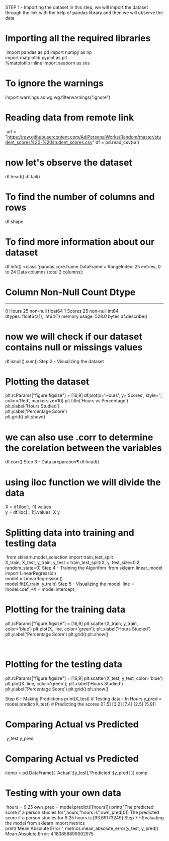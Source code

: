 STEP 1 - Importing the dataset
In this step, we will import the dataset through the link with the help of pandas library and then we will observe the data

# Importing all the required libraries
​
import pandas as pd
import numpy as np  
import matplotlib.pyplot as plt  
%matplotlib inline
import seaborn as sns 
​
# To ignore the warnings 
import warnings as wg
wg.filterwarnings("ignore")
# Reading data from remote link
​
url = "https://raw.githubusercontent.com/AdiPersonalWorks/Random/master/student_scores%20-%20student_scores.csv"
df = pd.read_csv(url)
# now let's observe the dataset 
df.head()
df.tail()
# To find the number of columns and rows 
df.shape
# To find more information about our dataset
df.info()
<class 'pandas.core.frame.DataFrame'>
RangeIndex: 25 entries, 0 to 24
Data columns (total 2 columns):
 #   Column  Non-Null Count  Dtype  
---  ------  --------------  -----  
 0   Hours   25 non-null     float64
 1   Scores  25 non-null     int64  
dtypes: float64(1), int64(1)
memory usage: 528.0 bytes
df.describe()
# now we will check if our dataset contains null or missings values  
df.isnull().sum()
Step 2 - Visualizing the dataset
# Plotting the dataset
plt.rcParams["figure.figsize"] = [16,9]
df.plot(x='Hours', y='Scores', style='.', color='Red', markersize=10)
plt.title('Hours vs Percentage')  
plt.xlabel('Hours Studied')  
plt.ylabel('Percentage Score')  
plt.grid()
plt.show()

# we can also use .corr to determine the corelation between the variables 
df.corr()
Step 3 - Data preparation¶
df.head()
# using iloc function we will divide the data 
X = df.iloc[:, :1].values  
y = df.iloc[:, 1:].values
​
X
y
# Splitting data into training and testing data
​
from sklearn.model_selection import train_test_split  
X_train, X_test, y_train, y_test = train_test_split(X, y, 
                            test_size=0.2, random_state=0)
Step 4 - Training the Algorithm
​
from sklearn.linear_model import LinearRegression  
​
model = LinearRegression()  
model.fit(X_train, y_train)
Step 5 - Visualizing the model
​
line = model.coef_*X + model.intercept_
​
# Plotting for the training data
plt.rcParams["figure.figsize"] = [16,9]
plt.scatter(X_train, y_train, color='blue')
plt.plot(X, line, color='green');
plt.xlabel('Hours Studied')  
plt.ylabel('Percentage Score') 
plt.grid()
plt.show()

​
# Plotting for the testing data
plt.rcParams["figure.figsize"] = [16,9]
plt.scatter(X_test, y_test, color='blue')
plt.plot(X, line, color='green');
plt.xlabel('Hours Studied')  
plt.ylabel('Percentage Score') 
plt.grid()
plt.show()

Step 6 - Making Predictions
print(X_test) # Testing data - In Hours
y_pred = model.predict(X_test) # Predicting the scores
[[1.5]
 [3.2]
 [7.4]
 [2.5]
 [5.9]]
# Comparing Actual vs Predicted
​
y_test
y_pred
# Comparing Actual vs Predicted
comp = pd.DataFrame({ 'Actual':[y_test],'Predicted':[y_pred] })
comp
​
# Testing with your own data
​
hours = 9.25
own_pred = model.predict([[hours]])
print("The predicted score if a person studies for",hours,"hours is",own_pred[0])
The predicted score if a person studies for 9.25 hours is [93.69173249]
Step 7 - Evaluating the model
from sklearn import metrics  
​
print('Mean Absolute Error:', metrics.mean_absolute_error(y_test, y_pred))
​
Mean Absolute Error: 4.183859899002975
